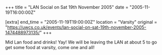 +++
title = "LAN Social on Sat 19th November 2005"
date = "2005-11-19T16:00:00Z"

[extra]
end_time = "2005-11-19T19:00:00Z"
location = "Varsity"
original = "https://uwcs.co.uk/events/lan-social-on-sat-19th-november-2005-1474488973135/"
+++

Mid Lan food and drinks\! Yay\! We will be leaving the LAN at about 5 to go get some food at varsity, come one and all\!

